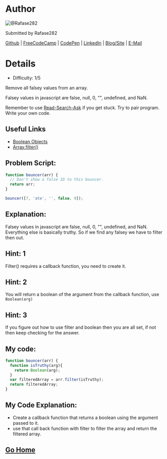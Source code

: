 # Author
![@Rafase282](https://avatars0.githubusercontent.com/Rafase282?&s=128)

Submitted by Rafase282

[Github](https://github.com/Rafase282) | [FreeCodeCamp](http://www.freecodecamp.com/rafase282) | [CodePen](http://codepen.io/Rafase282/) | [LinkedIn](https://www.linkedin.com/in/rafase282) | [Blog/Site](https://rafase282.wordpress.com/) | [E-Mail](mailto:rafase282@gmail.com)

# Details
- Difficulty: 1/5

Remove all falsey values from an array.

Falsey values in javascript are false, null, 0, "", undefined, and NaN.

Remember to use [ Read-Search-Ask](http://github.com/FreeCodeCamp/freecodecamp/wiki/How-to-get-help-when-you-get-stuck) if you get stuck. Try to pair program. Write your own code.

## Useful Links
- [Boolean Objects](https://developer.mozilla.org/en-US/docs/Web/JavaScript/Reference/Global_Objects/Boolean)
- [Array.filter()](https://developer.mozilla.org/en-US/docs/Web/JavaScript/Reference/Global_Objects/Array/filter)

## Problem Script:

```js
function bouncer(arr) {
  // Don't show a false ID to this bouncer.
  return arr;
}

bouncer([7, 'ate', '', false, 9]);
```

## Explanation:
Falsey values in javascript are false, null, 0, "", undefined, and NaN. Everything else is basically truthy. So if we find any falsey we have to filter then out.

## Hint: 1
Filter() requires a callback function, you need to create it.

## Hint: 2
You will return a boolean of the argument from the callback function, use `Boolean(arg)`

## Hint: 3
If you figure out how to use filter and boolean then you are all set, if not then keep checking for the answer.

## My code:

```js
function bouncer(arr) {
  function isTruthy(arg){
    return Boolean(arg);
  }
  var filteredArray = arr.filter(isTruthy);
  return filteredArray;
}
```

## My Code Explanation:
- Create a callback function that returns a boolean using the argument passed to it.
- use that call back function with filter to filter the array and return the filtered array.

## [Go Home](https://github.com/Rafase282/My-FreeCodeCamp-Code/wiki)
